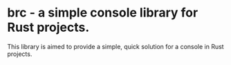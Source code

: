 # brc - a simple console library for Rust projects.

This library is aimed to provide a simple, quick solution for a console in Rust projects.

